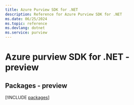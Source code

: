 ```yaml
---
title: Azure Purview SDK for .NET
description: Reference for Azure Purview SDK for .NET
ms.date: 06/25/2024
ms.topic: reference
ms.devlang: dotnet
ms.service: purview
---
```

# Azure purview SDK for .NET - preview
## Packages - preview
[!INCLUDE [packages](purview-index.md)]